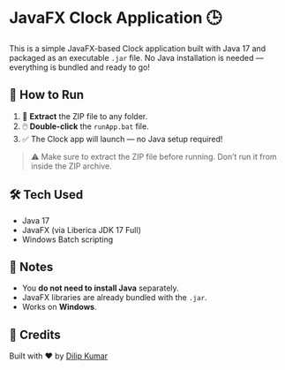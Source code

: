 # JavaFX Clock Application 🕒

This is a simple JavaFX-based Clock application built with Java 17 and packaged as an executable `.jar` file. No Java installation is needed — everything is bundled and ready to go!

## 🚀 How to Run

1. 📂 **Extract** the ZIP file to any folder.
2. 🖱️ **Double-click** the `runApp.bat` file.
3. ✅ The Clock app will launch — no Java setup required!

> ⚠️ Make sure to extract the ZIP file before running. Don’t run it from inside the ZIP archive.

## 🛠 Tech Used

- Java 17
- JavaFX (via Liberica JDK 17 Full)
- Windows Batch scripting

## 📌 Notes

- You **do not need to install Java** separately.
- JavaFX libraries are already bundled with the `.jar`.
- Works on **Windows**.

## 🙌 Credits

Built with ❤️ by [Dilip Kumar](https://github.com/DILIPKUMAR2006)


